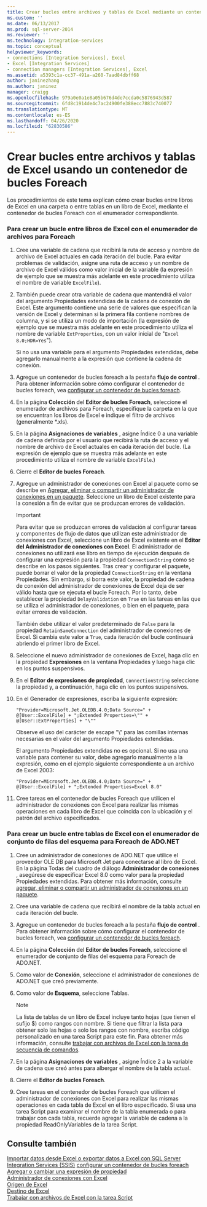 ```yaml
---
title: Crear bucles entre archivos y tablas de Excel mediante un contenedor de bucles Para cada uno | Microsoft Docs
ms.custom: ''
ms.date: 06/13/2017
ms.prod: sql-server-2014
ms.reviewer: ''
ms.technology: integration-services
ms.topic: conceptual
helpviewer_keywords:
- connections [Integration Services], Excel
- Excel [Integration Services]
- connection managers [Integration Services], Excel
ms.assetid: a5393c1a-cc37-491a-a260-7aad84dbff68
author: janinezhang
ms.author: janinez
manager: craigg
ms.openlocfilehash: 979a0e0a1e8a05b676d4de7ccda0c5876943d587
ms.sourcegitcommit: 6fd8c1914de4c7ac24900fe388ecc7883c740077
ms.translationtype: MT
ms.contentlocale: es-ES
ms.lasthandoff: 04/26/2020
ms.locfileid: "62830586"
---
```

# <a name="loop-through-excel-files-and-tables-by-using-a-foreach-loop-container"></a>Crear bucles entre archivos y tablas de Excel usando un contenedor de bucles Foreach
  Los procedimientos de este tema explican cómo crear bucles entre libros de Excel en una carpeta o entre tablas en un libro de Excel, mediante el contenedor de bucles Foreach con el enumerador correspondiente.  
  
### <a name="to-loop-through-excel-files-by-using-the-foreach-file-enumerator"></a>Para crear un bucle entre libros de Excel con el enumerador de archivos para Foreach  
  
1.  Cree una variable de cadena que recibirá la ruta de acceso y nombre de archivo de Excel actuales en cada iteración del bucle. Para evitar problemas de validación, asigne una ruta de acceso y un nombre de archivo de Excel válidos como valor inicial de la variable (la expresión de ejemplo que se muestra más adelante en este procedimiento utiliza el nombre de variable `ExcelFile`).  
  
2.  También puede crear otra variable de cadena que mantendrá el valor del argumento Propiedades extendidas de la cadena de conexión de Excel. Este argumento contiene una serie de valores que especifican la versión de Excel y determinan si la primera fila contiene nombres de columna, y si se utiliza un modo de importación (la expresión de ejemplo que se muestra más adelante en este procedimiento utiliza el nombre de variable `ExtProperties`, con un valor inicial de "`Excel 8.0;HDR=Yes`").  
  
     Si no usa una variable para el argumento Propiedades extendidas, debe agregarlo manualmente a la expresión que contiene la cadena de conexión.  
  
3.  Agregue un contenedor de bucles foreach a la pestaña **flujo de control** . Para obtener información sobre cómo configurar el contenedor de bucles foreach, vea [configurar un contenedor de bucles foreach](foreach-loop-container.md).  
  
4.  En la página **Colección** del **Editor de bucles Foreach**, seleccione el enumerador de archivos para Foreach, especifique la carpeta en la que se encuentran los libros de Excel e indique el filtro de archivos (generalmente *.xls).  
  
5.  En la página **Asignaciones de variables** , asigne Índice 0 a una variable de cadena definida por el usuario que recibirá la ruta de acceso y el nombre de archivo de Excel actuales en cada iteración del bucle. (La expresión de ejemplo que se muestra más adelante en este procedimiento utiliza el nombre de variable `ExcelFile`.)  
  
6.  Cierre el **Editor de bucles Foreach**.  
  
7.  Agregue un administrador de conexiones con Excel al paquete como se describe en [Agregar, eliminar o compartir un administrador de conexiones en un paquete](../add-delete-or-share-a-connection-manager-in-a-package.md). Seleccione un libro de Excel existente para la conexión a fin de evitar que se produzcan errores de validación.  
  
    > [!IMPORTANT]  
    >  Para evitar que se produzcan errores de validación al configurar tareas y componentes de flujo de datos que utilizan este administrador de conexiones con Excel, seleccione un libro de Excel existente en el **Editor del Administrador de conexiones con Excel**. El administrador de conexiones no utilizará ese libro en tiempo de ejecución después de configurar una expresión para la propiedad `ConnectionString` como se describe en los pasos siguientes. Tras crear y configurar el paquete, puede borrar el valor de la propiedad `ConnectionString` en la ventana Propiedades. Sin embargo, si borra este valor, la propiedad de cadena de conexión del administrador de conexiones de Excel deja de ser válido hasta que se ejecuta el bucle Foreach. Por lo tanto, debe establecer la propiedad `DelayValidation` en `True` en las tareas en las que se utiliza el administrador de conexiones, o bien en el paquete, para evitar errores de validación.  
    >   
    >  También debe utilizar el valor predeterminado de `False` para la propiedad `RetainSameConnection` del administrador de conexiones de Excel. Si cambia este valor a `True`, cada iteración del bucle continuará abriendo el primer libro de Excel.  
  
8.  Seleccione el nuevo administrador de conexiones de Excel, haga clic en la propiedad **Expresiones** en la ventana Propiedades y luego haga clic en los puntos suspensivos.  
  
9. En el **Editor de expresiones de propiedad**, `ConnectionString` seleccione la propiedad y, a continuación, haga clic en los puntos suspensivos.  
  
10. En el Generador de expresiones, escriba la siguiente expresión:  
  
    ```  
    "Provider=Microsoft.Jet.OLEDB.4.0;Data Source=" +  @[User::ExcelFile] + ";Extended Properties=\"" + @[User::ExtProperties] + "\""  
    ```  
  
     Observe el uso del carácter de escape "\\" para las comillas internas necesarias en el valor del argumento Propiedades extendidas.  
  
     El argumento Propiedades extendidas no es opcional. Si no usa una variable para contener su valor, debe agregarlo manualmente a la expresión, como en el ejemplo siguiente correspondiente a un archivo de Excel 2003:  
  
    ```  
    "Provider=Microsoft.Jet.OLEDB.4.0;Data Source=" +  @[User::ExcelFile] + ";Extended Properties=Excel 8.0"  
    ```  
  
11. Cree tareas en el contenedor de bucles Foreach que utilicen el administrador de conexiones con Excel para realizar las mismas operaciones en cada libro de Excel que coincida con la ubicación y el patrón del archivo especificados.  
  
### <a name="to-loop-through-excel-tables-by-using-the-foreach-adonet-schema-rowset-enumerator"></a>Para crear un bucle entre tablas de Excel con el enumerador de conjunto de filas del esquema para Foreach de ADO.NET  
  
1.  Cree un administrador de conexiones de ADO.NET que utilice el proveedor OLE DB para Microsoft Jet para conectarse al libro de Excel. En la página Todas del cuadro de diálogo **Administrador de conexiones** , asegúrese de especificar Excel 8.0 como valor para la propiedad Propiedades extendidas. Para obtener más información, consulte [agregar, eliminar o compartir un administrador de conexiones en un paquete](../add-delete-or-share-a-connection-manager-in-a-package.md).  
  
2.  Cree una variable de cadena que recibirá el nombre de la tabla actual en cada iteración del bucle.  
  
3.  Agregue un contenedor de bucles foreach a la pestaña **flujo de control** . Para obtener información sobre cómo configurar el contenedor de bucles foreach, vea [configurar un contenedor de bucles foreach](foreach-loop-container.md).  
  
4.  En la página **Colección** del **Editor de bucles Foreach**, seleccione el enumerador de conjunto de filas del esquema para Foreach de ADO.NET.  
  
5.  Como valor de **Conexión**, seleccione el administrador de conexiones de ADO.NET que creó previamente.  
  
6.  Como valor de **Esquema**, seleccione Tablas.  
  
    > [!NOTE]  
    >  La lista de tablas de un libro de Excel incluye tanto hojas (que tienen el sufijo $) como rangos con nombre. Si tiene que filtrar la lista para obtener solo las hojas o solo los rangos con nombre, escriba código personalizado en una tarea Script para este fin. Para obtener más información, consulte [trabajar con archivos de Excel con la tarea de secuencia de comandos](script-task.md).  
  
7.  En la página **Asignaciones de variables** , asigne Índice 2 a la variable de cadena que creó antes para albergar el nombre de la tabla actual.  
  
8.  Cierre el **Editor de bucles Foreach**.  
  
9. Cree tareas en el contenedor de bucles Foreach que utilicen el administrador de conexiones con Excel para realizar las mismas operaciones en cada tabla de Excel en el libro especificado. Si usa una tarea Script para examinar el nombre de la tabla enumerada o para trabajar con cada tabla, recuerde agregar la variable de cadena a la propiedad ReadOnlyVariables de la tarea Script.  
  
## <a name="see-also"></a>Consulte también  
 [Importar datos desde Excel o exportar datos a Excel con SQL Server Integration Services (SSIS)](../load-data-to-from-excel-with-ssis.md) [configurar un contenedor de bucles foreach](foreach-loop-container.md)   
 [Agregar o cambiar una expresión de propiedad](../expressions/add-or-change-a-property-expression.md)   
 [Administrador de conexiones con Excel](../connection-manager/excel-connection-manager.md)   
 [Origen de Excel](../data-flow/excel-source.md)   
 [Destino de Excel](../data-flow/excel-destination.md)   
 [Trabajar con archivos de Excel con la tarea Script](script-task.md)  
  
  
